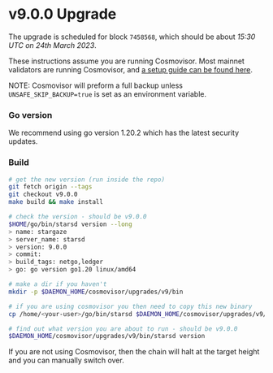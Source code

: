 # v9.0.0 Upgrade

The upgrade is scheduled for block `7458568`, which should be about _15:30 UTC on 24th March 2023_.

These instructions assume you are running Cosmovisor. Most mainnet validators are running Cosmovisor, and [a setup guide can be found here](https://docs.stargaze.zone/nodes-and-validators/setting-up-cosmovisor).

NOTE: Cosmovisor will preform a full backup unless `UNSAFE_SKIP_BACKUP=true` is set as an environment variable.

### Go version

We recommend using go version 1.20.2 which has the latest security updates.

### Build

```bash
# get the new version (run inside the repo)
git fetch origin --tags
git checkout v9.0.0
make build && make install

# check the version - should be v9.0.0
$HOME/go/bin/starsd version --long
> name: stargaze
> server_name: starsd
> version: 9.0.0
> commit:
> build_tags: netgo,ledger
> go: go version go1.20 linux/amd64

# make a dir if you haven't
mkdir -p $DAEMON_HOME/cosmovisor/upgrades/v9/bin

# if you are using cosmovisor you then need to copy this new binary
cp /home/<your-user>/go/bin/starsd $DAEMON_HOME/cosmovisor/upgrades/v9/bin

# find out what version you are about to run - should be v9.0.0
$DAEMON_HOME/cosmovisor/upgrades/v9/bin/starsd version


```

If you are not using Cosmovisor, then the chain will halt at the target height and you can manually switch over.
